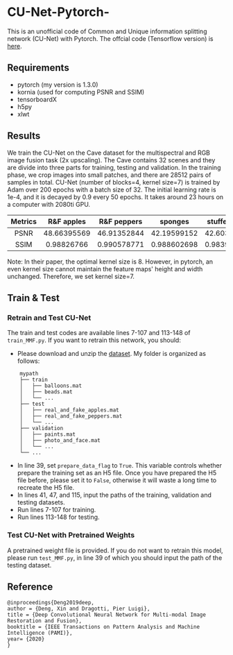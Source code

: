 # CU-Net-Pytorch-
This is an unofficial code of Common and Unique information splitting network (CU-Net) with Pytorch. The offcial code (Tensorflow version) is [here](https://github.com/cindydeng1991/TPAMI-CU-Net).

## Requirements
- pytorch (my version is 1.3.0)
- kornia (used for computing PSNR and SSIM)
- tensorboardX
- h5py
- xlwt

## Results
We train the CU-Net on the Cave dataset for the multispectral and RGB image fusion task (2x upscaling). The Cave contains 32 scenes and they are divide into three parts for training, testing and validation. In the training phase, we crop images into small patches, and there are 28512 pairs of samples in total.  CU-Net (number of blocks=4, kernel size=7) is trained by Adam over 200 epochs with a batch size of 32. The initial learning rate is 1e-4, and it is decayed by 0.9 every 50 epochs. It takes around 23 hours on a computer with 2080ti GPU.

|Metrics|R&F apples|R&F peppers|sponges|stuffed_toys|superballs|thread_spools|Mean|
|:---:|:---:|:---:|:---:|:---:|:---:|:---:|:---:|
|PSNR|48.66395569|46.91352844|42.19599152|42.60326385|45.60707855|43.44329834|45.09509277|
|SSIM|0.98826766|0.990578771|0.988602698|0.983907402|0.982619643|0.981697559|0.971616209|

Note: In their paper, the optimal kernel size is 8. However, in pytorch, an even kernel size cannot maintain the feature maps' height and width unchanged. Therefore, we set kernel size=7. 


## Train & Test
### Retrain and Test CU-Net
The train and test codes are available lines 7-107 and 113-148 of `train_MMF.py`. If you want to retrain this network, you should:
- Please download and unzip the [dataset](https://mega.nz/folder/LQwVhZ4J#PNGzSnjkrqjPD4M7Td2jMA). My folder is organized as follows:
```
    mypath
    ├── train
    │   ├── balloons.mat 
    │   ├── beads.mat
    │   └── ...
    ├── test
    │   ├── real_and_fake_apples.mat
    │   ├── real_and_fake_peppers.mat
    │   └── ...
    ├── validation
    │   ├── paints.mat
    │   ├── photo_and_face.mat
    │   └── ...
    └── ...
```

- In line 39, set `prepare_data_flag` to `True`. This variable controls whether prepare the training set as an H5 file. Once you have prepared the H5 file before, please set it to `False`, otherwise it will waste a long time to recreate the H5 file.
- In lines 41, 47, and 115, input the paths of the training, validation and testing datasets.
- Run lines 7-107 for training.
- Run lines 113-148 for testing.

### Test CU-Net with Pretrained Weights
A pretrained weight file is provided. If you do not want to retrain this model, please run `test_MMF.py`, in line 39 of which you should input the path of the testing dataset. 

## Reference
```
@inproceedings{Deng2019deep,
author = {Deng, Xin and Dragotti, Pier Luigi},
title = {Deep Convolutional Neural Network for Multi-modal Image Restoration and Fusion},
booktitle = {IEEE Transactions on Pattern Analysis and Machine Intelligence (PAMI)},
year= {2020}
}
```
